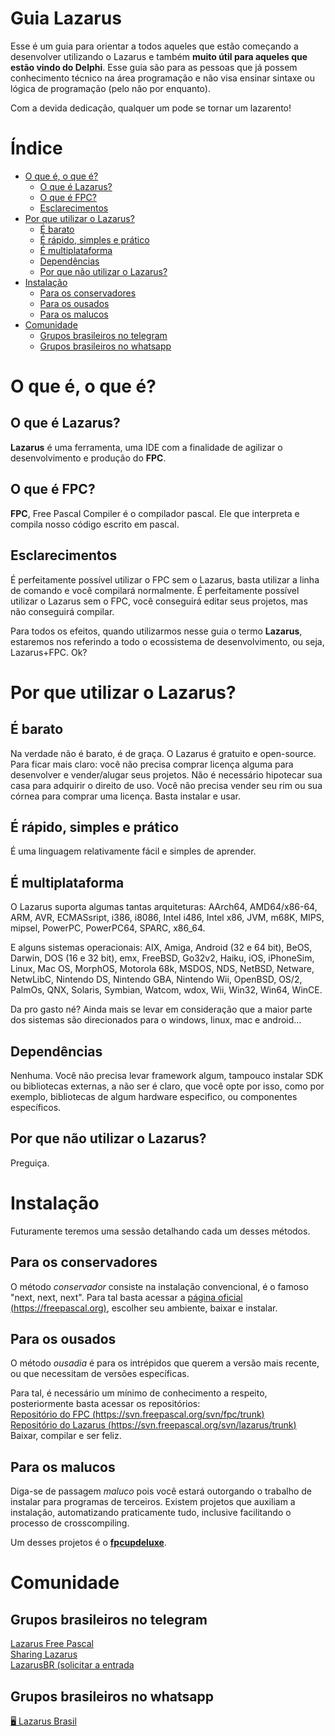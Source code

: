 # Guia Lazarus

Esse é um guia para orientar a todos aqueles que estão começando a desenvolver utilizando o Lazarus e também **muito útil para aqueles que estão vindo do Delphi**. Esse guia são para as pessoas que já possem conhecimento técnico na área programação e não visa ensinar sintaxe ou lógica de programação (pelo não por enquanto).  

Com a devida dedicação, qualquer um pode se tornar um lazarento!

# Índice

- [O que é, o que é?](#O-que-&eacute;-o-que-&eacute;)
  * [O que é Lazarus?](#O-que-&eacute;-Lazarus)
  * [O que é FPC?](#O-que-&eacute;-FPC)
  * [Esclarecimentos](#Esclarecimentos)
- [Por que utilizar o Lazarus?](#Por-que-utilizar-o-Lazarus)
  * [É barato](#&Eacute;-barato)
  * [É rápido, simples e prático](#&Eacute;-r&aacute;pido-simples-e-pr&aacute;tico)
  * [É multiplataforma](#&Eacute;-multiplataforma)
  * [Dependências](#Depend&ecirc;ncias)
  * [Por que não utilizar o Lazarus?](#Por-que-n&atilde;o-utilizar-o-Lazarus)
- [Instalação](#Instala&ccedil;&atilde;o)
  * [Para os conservadores](#Para-os-conservadores)
  * [Para os ousados](#Para-os-ousados)
  * [Para os malucos](#Para-os-malucos)
- [Comunidade](#Comunidade)
  * [Grupos brasileiros no telegram ](#Grupos-brasileiros-no-telegram )
  * [Grupos brasileiros no whatsapp ](#Grupos-brasileiros-no-whatsapp )

# O que é, o que é?

## O que é Lazarus?
**Lazarus** é uma ferramenta, uma IDE com a finalidade de agilizar o desenvolvimento e produção do **FPC**. 

## O que é FPC?
**FPC**, Free Pascal Compiler é o compilador pascal. Ele que interpreta e compila nosso código escrito em pascal.

## Esclarecimentos
É perfeitamente possível utilizar o FPC sem o Lazarus, basta utilizar a linha de comando e você compilará normalmente. É perfeitamente possível utilizar o Lazarus sem o FPC, você conseguirá editar seus projetos, mas não conseguirá compilar. 

Para todos os efeitos, quando utilizarmos nesse guia o termo **Lazarus**, estaremos nos referindo a todo o ecossistema de desenvolvimento, ou seja, Lazarus+FPC. Ok?

# Por que utilizar o Lazarus?

## É barato
Na verdade não é barato, é de graça. O Lazarus é gratuito e open-source. Para ficar mais claro: você não precisa comprar licença alguma para desenvolver e vender/alugar seus projetos. Não é necessário hipotecar sua casa para adquirir o direito de uso. Você não precisa vender seu rim ou sua córnea para comprar uma licença. Basta instalar e usar.

## É rápido, simples e prático
É uma linguagem relativamente fácil e simples de aprender.

## É multiplataforma
O Lazarus suporta algumas tantas arquiteturas: AArch64, AMD64/x86-64, ARM, AVR, ECMASsript, i386, i8086, Intel i486, Intel x86, JVM, m68K, MIPS, mipsel, PowerPC, PowerPC64, SPARC, x86_64.

E alguns sistemas operacionais: AIX, Amiga, Android (32 e 64 bit), BeOS, Darwin, DOS (16 e 32 bit), emx, FreeBSD, Go32v2, Haiku, iOS, iPhoneSim, Linux, Mac OS, MorphOS, Motorola 68k, MSDOS, NDS, NetBSD, Netware, NetwLibC, Nintendo DS, Nintendo GBA, Nintendo Wii, OpenBSD, OS/2, PalmOs, QNX, Solaris, Symbian, Watcom, wdox, Wii, Win32, Win64, WinCE.

Da pro gasto né? Ainda mais se levar em consideração que a maior parte dos sistemas são direcionados para o windows, linux, mac e android...

## Dependências
Nenhuma. Você não precisa levar framework algum, tampouco instalar SDK ou bibliotecas externas, a não ser é claro, que você opte por isso, como por exemplo, bibliotecas de algum hardware especifico, ou componentes específicos.

## Por que não utilizar o Lazarus?
Preguiça.

# Instalação
Futuramente teremos uma sessão detalhando cada um desses métodos.

## Para os conservadores
O método *conservador* consiste na instalação convencional, é o famoso "next, next, next". Para tal basta acessar a [página oficial (https://freepascal.org)](https://freepascal.org/download.html), escolher seu ambiente, baixar e instalar.

## Para os ousados
O método *ousadia* é para os intrépidos que querem a versão mais recente, ou que necessitam de versões específicas.  

Para tal, é necessário um mínimo de conhecimento a respeito, posteriormente basta acessar os repositórios:  
[Repositório do FPC (https://svn.freepascal.org/svn/fpc/trunk)](https://svn.freepascal.org/svn/fpc/trunk)  
[Repositório do Lazarus (https://svn.freepascal.org/svn/lazarus/trunk)](https://svn.freepascal.org/svn/lazarus/trunk)  
Baixar, compilar e ser feliz.

## Para os malucos
Diga-se de passagem *maluco* pois você estará outorgando o trabalho de instalar para programas de terceiros. Existem projetos que auxiliam a instalação, automatizando praticamente tudo, inclusive facilitando o processo de crosscompiling.  

Um desses projetos é o [**fpcupdeluxe**](https://github.com/LongDirtyAnimAlf/fpcupdeluxe).

# Comunidade

## Grupos brasileiros no telegram
[Lazarus Free Pascal](https://telegram.me/lazarusfreepascal1)  
[Sharing Lazarus](https://telegram.me/joinchat/AAAAAEPh7SN8YxGA5zEy0g)  
[LazarusBR (solicitar a entrada](https://telegram.me/LazarusBR)

## Grupos brasileiros no whatsapp
[🖥 Lazarus Brasil](https://chat.whatsapp.com/GCfWliSz47DJmwy5cgquFL)  